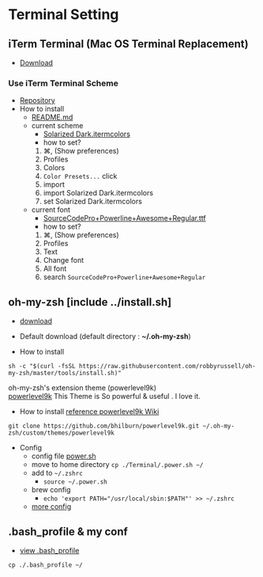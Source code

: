 # Terminal Setting
## iTerm Terminal (Mac OS Terminal Replacement)
  - [Download](https://www.iterm2.com/downloads.html)

### Use iTerm Terminal Scheme
  * [Repository](https://github.com/mbadolato/iTerm2-Color-Schemes)
  * How to install
    -  [README.md](https://github.com/mbadolato/iTerm2-Color-Schemes#installation-instructions)
    - current scheme
      - [Solarized Dark.itermcolors](https://github.com/mbadolato/iTerm2-Color-Schemes/blob/master/schemes/Solarized%20Dark.itermcolors)
      - how to set?
       1. &#8984;, (Show preferences)
       2. Profiles
       3. Colors
       4. `Color Presets...` click
       5. import
       6. import Solarized Dark.itermcolors
       7. set Solarized Dark.itermcolors
    - current font
      - [SourceCodePro+Powerline+Awesome+Regular.ttf](https://github.com/stefano-meschiari/dotemacs/blob/master/SourceCodePro%2BPowerline%2BAwesome%2BRegular.ttf)
      - how to set?
       1. &#8984;, (Show preferences)
       2. Profiles
       3. Text
       4. Change font
       5. All font
       6. search `SourceCodePro+Powerline+Awesome+Regular`

## oh-my-zsh [include ../install.sh]
  * [download](https://github.com/robbyrussell/oh-my-zsh)
   - Default download (default directory : **~/.oh-my-zsh**)
  * How to install
```
sh -c "$(curl -fsSL https://raw.githubusercontent.com/robbyrussell/oh-my-zsh/master/tools/install.sh)"
```

 oh-my-zsh's extension theme (powerlevel9k) <br>
  [powerlevel9k](https://github.com/bhilburn/powerlevel9k) This Theme is So powerful & useful . I love it.
  * How to install [reference powerlevel9k Wiki](https://github.com/bhilburn/powerlevel9k/wiki/Install-Instructions#step-1-install-powerlevel9k)
```
git clone https://github.com/bhilburn/powerlevel9k.git ~/.oh-my-zsh/custom/themes/powerlevel9k
```
  * Config
    - config file [power.sh](./.power.sh)
    - move to home directory ```cp ./Terminal/.power.sh ~/ ```
    - add to `~/.zshrc`
      - ```source ~/.power.sh```
    - brew config
      - ```echo 'export PATH="/usr/local/sbin:$PATH"' >> ~/.zshrc```
    - [more config](https://github.com/bhilburn/powerlevel9k/wiki/Show-Off-Your-Config)

## .bash_profile & my conf
  * [view .bash_profile](./.bash_profile)
```
cp ./.bash_profile ~/
```
